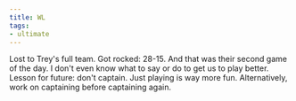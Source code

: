 ```yaml
---
title: WL
tags:
- ultimate
---
```


Lost to Trey's full team. Got rocked: 28-15. And that was their second game of the day. I don't even know what to say or do to get us to play better. Lesson for future: don't captain. Just playing is way more fun. Alternatively, work on captaining before captaining again.
